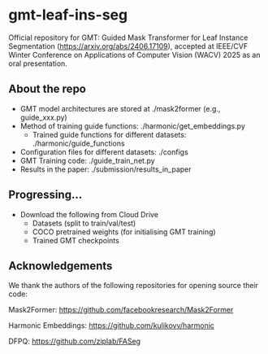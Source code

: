 # gmt-leaf-ins-seg
Official repository for GMT: Guided Mask Transformer for Leaf Instance Segmentation (https://arxiv.org/abs/2406.17109), accepted at IEEE/CVF Winter Conference on Applications of Computer Vision (WACV) 2025 as an oral presentation.

## About the repo
- GMT model architectures are stored at ./mask2former (e.g., guide_xxx.py)
- Method of training guide functions: ./harmonic/get_embeddings.py
  - Trained guide functions for different datasets: ./harmonic/guide_functions
- Configuration files for different datasets: ./configs
- GMT Training code: ./guide_train_net.py
- Results in the paper: ./submission/results_in_paper

## Progressing...
- Download the following from Cloud Drive
  - Datasets (split to train/val/test)
  - COCO pretrained weights (for initialising GMT training)
  - Trained GMT checkpoints

## Acknowledgements
We thank the authors of the following repositories for opening source their code:

Mask2Former: https://github.com/facebookresearch/Mask2Former

Harmonic Embeddings: https://github.com/kulikovv/harmonic

DFPQ: https://github.com/ziplab/FASeg
